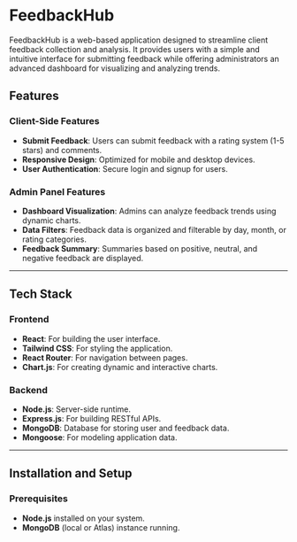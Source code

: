 # FeedbackHub

FeedbackHub is a web-based application designed to streamline client feedback collection and analysis. It provides users with a simple and intuitive interface for submitting feedback while offering administrators an advanced dashboard for visualizing and analyzing trends.

## Features

### Client-Side Features
- **Submit Feedback**: Users can submit feedback with a rating system (1-5 stars) and comments.
- **Responsive Design**: Optimized for mobile and desktop devices.
- **User Authentication**: Secure login and signup for users.

### Admin Panel Features
- **Dashboard Visualization**: Admins can analyze feedback trends using dynamic charts.
- **Data Filters**: Feedback data is organized and filterable by day, month, or rating categories.
- **Feedback Summary**: Summaries based on positive, neutral, and negative feedback are displayed.

---

## Tech Stack

### Frontend
- **React**: For building the user interface.
- **Tailwind CSS**: For styling the application.
- **React Router**: For navigation between pages.
- **Chart.js**: For creating dynamic and interactive charts.

### Backend
- **Node.js**: Server-side runtime.
- **Express.js**: For building RESTful APIs.
- **MongoDB**: Database for storing user and feedback data.
- **Mongoose**: For modeling application data.

---

## Installation and Setup

### Prerequisites
- **Node.js** installed on your system.
- **MongoDB** (local or Atlas) instance running.


